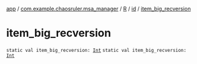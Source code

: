 [app](../../../index.md) / [com.example.chaosruler.msa_manager](../../index.md) / [R](../index.md) / [id](index.md) / [item_big_recversion](.)

# item_big_recversion

`static val item_big_recversion: `[`Int`](https://kotlinlang.org/api/latest/jvm/stdlib/kotlin/-int/index.html)
`static val item_big_recversion: `[`Int`](https://kotlinlang.org/api/latest/jvm/stdlib/kotlin/-int/index.html)